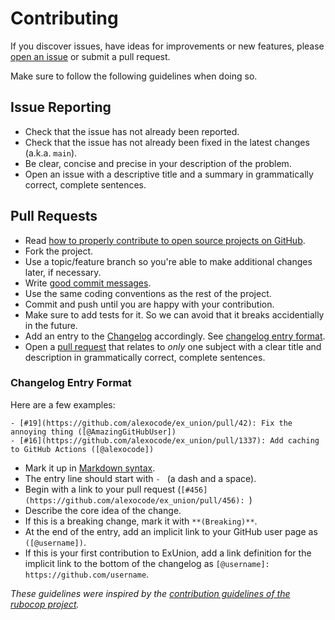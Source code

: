 # Contributing

If you discover issues, have ideas for improvements or new features,
please [open an issue](https://github.com/alexocode/ex_union/issues)
or submit a pull request.

Make sure to follow the following guidelines when doing so.

## Issue Reporting

* Check that the issue has not already been reported.
* Check that the issue has not already been fixed in the latest changes
  (a.k.a. `main`).
* Be clear, concise and precise in your description of the problem.
* Open an issue with a descriptive title and a summary in grammatically correct,
  complete sentences.

## Pull Requests

* Read [how to properly contribute to open source projects on GitHub](https://www.gun.io/blog/how-to-github-fork-branch-and-pull-request).
* Fork the project.
* Use a topic/feature branch so you're able to make additional changes later, if necessary.
* Write [good commit messages](https://chris.beams.io/posts/git-commit/).
* Use the same coding conventions as the rest of the project.
* Commit and push until you are happy with your contribution.
* Make sure to add tests for it. So we can avoid that it breaks accidentially in the future.
* Add an entry to the [Changelog](./CHANGELOG.md) accordingly. See [changelog entry format](#changelog-entry-format).
* Open a [pull request](https://help.github.com/articles/about-pull-requests) that relates to *only* one subject with a clear title
  and description in grammatically correct, complete sentences.

### Changelog Entry Format

Here are a few examples:

```
- [#19](https://github.com/alexocode/ex_union/pull/42): Fix the annoying thing ([@AmazingGitHubUser])
- [#16](https://github.com/alexocode/ex_union/pull/1337): Add caching to GitHub Actions ([@alexocode])
```

* Mark it up in [Markdown syntax](https://daringfireball.net/projects/markdown/syntax).
* The entry line should start with `- ` (a dash and a space).
* Begin with a link to your pull request (`[#456](https://github.com/alexocode/ex_union/pull/456): `)
* Describe the core idea of the change.
* If this is a breaking change, mark it with `**(Breaking)**`.
* At the end of the entry, add an implicit link to your GitHub user page as `([@username])`.
* If this is your first contribution to ExUnion, add a link definition for the implicit link to the bottom of the changelog as `[@username]: https://github.com/username`.

*These guidelines were inspired by the [contribution guidelines of the rubocop project](https://github.com/rubocop/rubocop/blob/master/CONTRIBUTING.md).*
